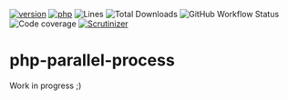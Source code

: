[![version](https://img.shields.io/badge/version-0.0.10-success.svg)](https://github.com/steevanb/php-typed-array/tree/0.0.10)
[![php](https://img.shields.io/badge/php-^7.4||^8.0-blue.svg)](https://php.net)
![Lines](https://img.shields.io/badge/code%20lines--success.svg)
![Total Downloads](https://poser.pugx.org/steevanb/php-parallel-processes/downloads)
![GitHub Workflow Status](https://img.shields.io/github/workflow/status/steevanb/php-parallel-processes/CI)
![Code coverage](https://github.com/steevanb/php-parallel-processes/releases/download/0.0.10/coverage.png)
[![Scrutinizer](https://scrutinizer-ci.com/g/steevanb/php-parallel-processes/badges/quality-score.png?t=0.0.10)](https://scrutinizer-ci.com/g/steevanb/php-parallel-processes)

# php-parallel-process

Work in progress ;)
